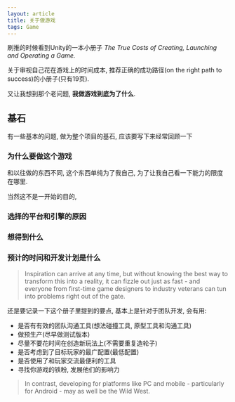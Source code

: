 ```yaml
---
layout: article
title: 关于做游戏
tags: Game
---
```


刷推的时候看到Unity的一本小册子 *The True Costs of Creating, Launching and Operating  a Game.*

 <!--more-->

关于审视自己花在游戏上的时间成本, 推荐正确的成功路径(on the right path to success)的小册子(只有19页).

又让我想到那个老问题, **我做游戏到底为了什么**.

## 基石

有一些基本的问题, 做为整个项目的基石, 应该要写下来经常回顾一下

### 为什么要做这个游戏

和以往做的东西不同, 这个东西单纯为了我自己, 为了让我自己看一下能力的限度在哪里.

当然这不是一开始的目的, 

### 选择的平台和引擎的原因

### 想得到什么

### 预计的时间和开发计划是什么

> Inspiration can arrive at any time, but without knowing the best way to transform this into a reality, it can fizzle out just as fast - and everyone from first-time game designers to industry veterans can tun into problems right out of the gate.

还是要记录一下这个册子里提到的要点, 基本上是针对于团队开发, 会有用: 

- 是否有有效的团队沟通工具(想法碰撞工具, 原型工具和沟通工具)
- 做预生产(尽早做测试版本)
- 尽量不要花时间在创造新玩法上(不需要重复造轮子)
- 是否考虑到了目标玩家的最广配置(最低配置)
- 是否使用了和玩家交流最便利的工具
- 寻找你游戏的铁粉, 发展他们的影响力

> In contrast, developing for platforms like PC and mobile - particularly for Android - may as well be the Wild West.



